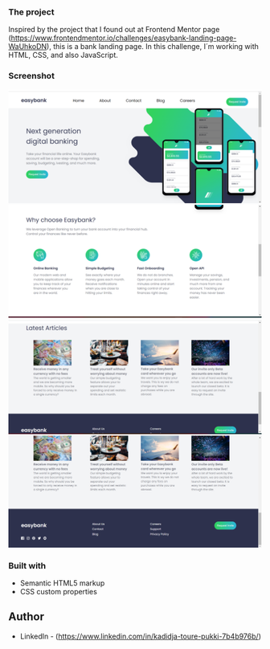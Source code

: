 ### The project

Inspired by the project that I found out at Frontend Mentor page (https://www.frontendmentor.io/challenges/easybank-landing-page-WaUhkoDN), this is a bank landing page. In this challenge, I´m working with HTML, CSS, and also JavaScript. 

### Screenshot

![Easybank page](./images/primeiro.png)
![Easybank page](./images/segundo.png)
![Easybank page](./images/terceiro.png)
![Easybank page](./images/quarto.png)


### Built with

- Semantic HTML5 markup
- CSS custom properties

## Author

- LinkedIn - (https://www.linkedin.com/in/kadidja-toure-pukki-7b4b976b/)
